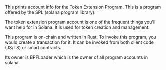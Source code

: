 This prints account info for the Token Extension Program. This is a program offered by the SPL (solana program library). 

The token extension program account is one of the frequent things you'll want help for in Solana. It is used for token creation and management.

This program is on-chain and written in Rust. To invoke this program, you would create a transaction for it. It can be invoked from both client code (JS/TS) or smart contracts.

Its owner is BPFLoader which is the owner of all program accounts in solana.